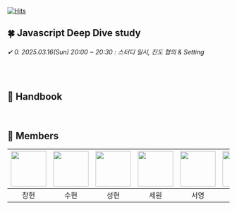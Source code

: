 [![Hits](https://hits.seeyoufarm.com/api/count/incr/badge.svg?url=https://github.com/Javascript-DeepDive-Study/jsStudy&count_bg=%233DBCC8&title_bg=%23555555&icon=&icon_color=%23E7E7E7&title=hits&edge_flat=false)](https://hits.seeyoufarm.com)

## 🍀 Javascript Deep Dive study
###### ✔  0. 2025.03.16(Sun) 20:00 ~ 20:30 : 스터디 일시, 진도 협의 & Setting

<br/>  
  
## 🍊 Handbook

<br/>  

## 🥝 Members  

|[<img src="https://github.com/leechun1095.png" width="80">](https://github.com/leechun1095)|[<img src="https://github.com/.png" width="80">](https://github.com/) |[<img src="https://github.com/.png" width="80">](https://github.com/)|[<img src="https://github.com/" width="80">](https://github.com/)|[<img src="https://github.com/syyling.png" width="80">](https://github.com/syyling)| [<img src="https://github.com/.png" width="80">](https://github.com/) | 
|:---:|:---:|:---:|:---:|:---:|:---:|
| 창헌 | 수현 | 성현 | 세원 | 서영 | 소영 |
